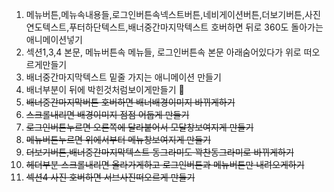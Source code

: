 1. 메뉴버튼,메뉴속내용들,로그인버튼속넥스트버튼,네비게이션버튼,더보기버튼,사진연도텍스트,푸터하단텍스트,배너중간마지막텍스트
호버하면 뒤로 360도 돌아가는 애니메이션넣기
2. 섹션1,3,4 본문, 메뉴버튼속 메뉴들, 로그인버튼속 본문 아래숨어있다가 위로 떠오르게만들기
3. 배너중간마지막텍스트 밑줄 가지는 애니메이션 만들기
4. 배너부분이 뒤에 박힌것처럼보이게만들기 🔺
5. ~~배너중간마지막버튼 호버하면 배너배경이미지 바뀌게하기~~
6. ~~스크롤내리면 배경이미지 점점 어둡게 만들기~~
7. ~~로그인버튼누르면 오른쪽에 달라붙어서 모달창보여지게 만들기~~
8. ~~메뉴버튼누르면 위에서부터 메뉴창보여지게 만들기~~
9. ~~더보기버튼,배너중간마지막텍스트 동그라미도 꽉찬동그라미로 바뀌게하기~~
11.  ~~헤더부분 스크롤내리면 올라가게하고 로그인버튼과 메뉴버튼만 내려오게하기~~
12.   ~~섹션4 사진 호버하면 서브사진떠오르게 만들기~~
